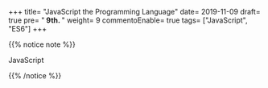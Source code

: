 +++
title= "JavaScript the Programming Language"
date= 2019-11-09
draft= true
pre= "<b>&nbsp;9th. </b>"
weight= 9
commentoEnable= true
tags= ["JavaScript", "ES6"]
+++

{{% notice note %}}

JavaScript 

{{% /notice %}}